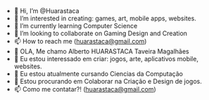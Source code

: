 - 👋 Hi, I’m @Huarastaca
- 👀 I’m interested in creating: games, art, mobile apps, websites.
- 🌱 I’m currently learning Computer Science
- 💞️ I’m looking to collaborate on Gaming Design and Creation
- 📫 How to reach me (huarastaca@gmail.com)
- 👋 OLA, Me chamo Alberto HUARASTACA Taveira Magalhães
- 👀 Eu estou interessado em criar: jogos, arte, aplicativos mobile, websites.
- 🌱 Eu estou atualmente cursando Ciencias da Computação
- 💞️ Estou procurando em Colaborar na Criação e Design de jogos.
- 📫 Como me contatar?! (huarastaca@gmail.com)
